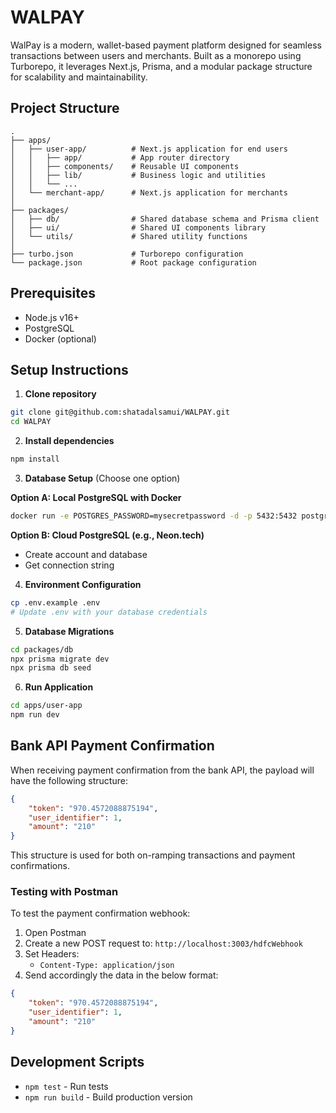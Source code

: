   # WALPAY

WalPay is a modern, wallet-based payment platform designed for seamless transactions between users and merchants. Built as a monorepo using Turborepo, it leverages Next.js, Prisma, and a modular package structure for scalability and maintainability.

## Project Structure

```
.
├── apps/
│   ├── user-app/          # Next.js application for end users
│   │   ├── app/           # App router directory
│   │   ├── components/    # Reusable UI components
│   │   ├── lib/           # Business logic and utilities
│   │   └── ...
│   └── merchant-app/      # Next.js application for merchants
│
├── packages/
│   ├── db/                # Shared database schema and Prisma client
│   ├── ui/                # Shared UI components library
│   └── utils/             # Shared utility functions
│
├── turbo.json             # Turborepo configuration
└── package.json           # Root package configuration
```

## Prerequisites
- Node.js v16+
- PostgreSQL
- Docker (optional)

## Setup Instructions

1. **Clone repository**
```bash
git clone git@github.com:shatadalsamui/WALPAY.git
cd WALPAY
```

2. **Install dependencies**
```bash
npm install
```

3. **Database Setup** (Choose one option)

**Option A: Local PostgreSQL with Docker**
```bash
docker run -e POSTGRES_PASSWORD=mysecretpassword -d -p 5432:5432 postgres
```

**Option B: Cloud PostgreSQL (e.g., Neon.tech)**
- Create account and database
- Get connection string

4. **Environment Configuration**
```bash
cp .env.example .env
# Update .env with your database credentials
```

5. **Database Migrations**
```bash
cd packages/db
npx prisma migrate dev
npx prisma db seed
```

6. **Run Application**
```bash
cd apps/user-app
npm run dev
```

## Bank API Payment Confirmation

When receiving payment confirmation from the bank API, the payload will have the following structure:

```json
{
    "token": "970.4572088875194",
    "user_identifier": 1,
    "amount": "210"
}
```

This structure is used for both on-ramping transactions and payment confirmations.

### Testing with Postman
To test the payment confirmation webhook:
1. Open Postman
2. Create a new POST request to: `http://localhost:3003/hdfcWebhook`
3. Set Headers:
   - `Content-Type: application/json`
4. Send accordingly the data in the below format:

```json
{
    "token": "970.4572088875194",
    "user_identifier": 1,
    "amount": "210"
}
```

## Development Scripts
- `npm test` - Run tests
- `npm run build` - Build production version